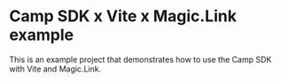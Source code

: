 # Camp SDK x Vite x Magic.Link example

This is an example project that demonstrates how to use the Camp SDK with Vite and Magic.Link.
